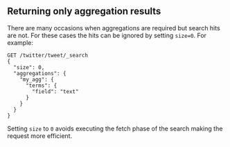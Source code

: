 ## Returning only aggregation results

There are many occasions when aggregations are required but search hits are not. For these cases the hits can be ignored by setting `size=0`. For example:
    
    
    GET /twitter/tweet/_search
    {
      "size": 0,
      "aggregations": {
        "my_agg": {
          "terms": {
            "field": "text"
          }
        }
      }
    }

Setting `size` to `0` avoids executing the fetch phase of the search making the request more efficient.
